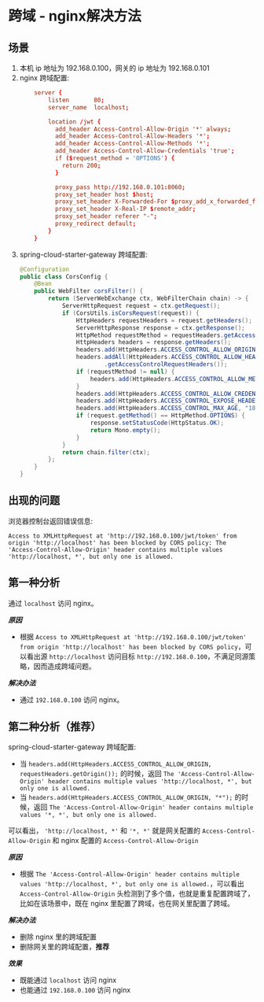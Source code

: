 # 跨域 - nginx解决方法

## 场景

1. 本机 ip 地址为 192.168.0.100，网关的 ip 地址为 192.168.0.101
2. nginx 跨域配置:
    ```conf
        server {
            listen       80;
            server_name  localhost;

            location /jwt {
              add_header Access-Control-Allow-Origin '*' always;
              add_header Access-Control-Allow-Headers '*';
              add_header Access-Control-Allow-Methods '*';
              add_header Access-Control-Allow-Credentials 'true';
              if ($request_method = 'OPTIONS') {
              	return 200;
              }

              proxy_pass http://192.168.0.101:8060;
              proxy_set_header host $host;
              proxy_set_header X-Forwarded-For $proxy_add_x_forwarded_for;
              proxy_set_header X-Real-IP $remote_addr;
              proxy_set_header referer "-";
              proxy_redirect default;
            }
        }
    ```
3. spring-cloud-starter-gateway 跨域配置:
    ```java
    @Configuration
    public class CorsConfig {
        @Bean
        public WebFilter corsFilter() {
            return (ServerWebExchange ctx, WebFilterChain chain) -> {
                ServerHttpRequest request = ctx.getRequest();
                if (CorsUtils.isCorsRequest(request)) {
                    HttpHeaders requestHeaders = request.getHeaders();
                    ServerHttpResponse response = ctx.getResponse();
                    HttpMethod requestMethod = requestHeaders.getAccessControlRequestMethod();
                    HttpHeaders headers = response.getHeaders();
                    headers.add(HttpHeaders.ACCESS_CONTROL_ALLOW_ORIGIN, requestHeaders.getOrigin());
                    headers.addAll(HttpHeaders.ACCESS_CONTROL_ALLOW_HEADERS, requestHeaders
                            .getAccessControlRequestHeaders());
                    if (requestMethod != null) {
                        headers.add(HttpHeaders.ACCESS_CONTROL_ALLOW_METHODS, requestMethod.name());
                    }
                    headers.add(HttpHeaders.ACCESS_CONTROL_ALLOW_CREDENTIALS, "true");
                    headers.add(HttpHeaders.ACCESS_CONTROL_EXPOSE_HEADERS, "*");
                    headers.add(HttpHeaders.ACCESS_CONTROL_MAX_AGE, "18000L");
                    if (request.getMethod() == HttpMethod.OPTIONS) {
                        response.setStatusCode(HttpStatus.OK);
                        return Mono.empty();
                    }
                }
                return chain.filter(ctx);
            };
        }
    }
    ```

## 出现的问题

浏览器控制台返回错误信息:

```
Access to XMLHttpRequest at 'http://192.168.0.100/jwt/token' from origin 'http://localhost' has been blocked by CORS policy: The 'Access-Control-Allow-Origin' header contains multiple values 'http://localhost, *', but only one is allowed.
```

## 第一种分析

通过 ```localhost``` 访问 nginx。

***原因***

- 根据 ```Access to XMLHttpRequest at 'http://192.168.0.100/jwt/token' from origin 'http://localhost' has been blocked by CORS policy```，可以看出源 ```http://localhost``` 访问目标 ```http://192.168.0.100```，不满足同源策略，因而造成跨域问题。

***解决办法***

- 通过 ```192.168.0.100``` 访问 nginx。

## 第二种分析（推荐）

spring-cloud-starter-gateway 跨域配置:

- 当 ```headers.add(HttpHeaders.ACCESS_CONTROL_ALLOW_ORIGIN, requestHeaders.getOrigin());``` 的时候，返回 ```The 'Access-Control-Allow-Origin' header contains multiple values 'http://localhost, *', but only one is allowed.```
- 当 ```headers.add(HttpHeaders.ACCESS_CONTROL_ALLOW_ORIGIN, "*");``` 的时候，返回 ```The 'Access-Control-Allow-Origin' header contains multiple values '*, *', but only one is allowed.```

可以看出， ```'http://localhost, *'``` 和 ```'*, *'``` 就是网关配置的 ```Access-Control-Allow-Origin``` 和 nginx 配置的  ```Access-Control-Allow-Origin```

***原因***

- 根据 ```The 'Access-Control-Allow-Origin' header contains multiple values 'http://localhost, *', but only one is allowed.```，可以看出 ```Access-Control-Allow-Origin``` 头检测到了多个值，也就是重复配置跨域了，比如在该场景中，既在 nginx 里配置了跨域，也在网关里配置了跨域。

***解决办法***

- 删除 nginx 里的跨域配置
- 删除网关里的跨域配置，**推荐**

***效果***

- 既能通过 ```localhost``` 访问 nginx
- 也能通过 ```192.168.0.100``` 访问 nginx
